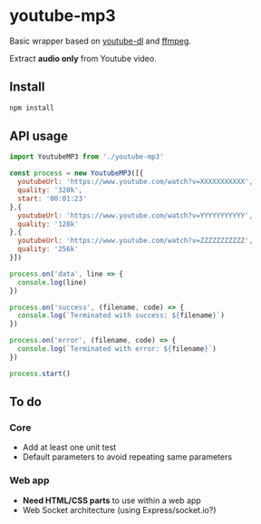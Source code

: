 # youtube-mp3

Basic wrapper based on [youtube-dl](https://github.com/rg3/youtube-dl/) and [ffmpeg](https://ffmpeg.org/).

Extract **audio only** from Youtube video.

## Install

```bash
npm install
```

## API usage

```javascript
import YoutubeMP3 from './youtube-mp3'

const process = new YoutubeMP3([{
  youtubeUrl: 'https://www.youtube.com/watch?v=XXXXXXXXXXX',
  quality: '320k',
  start: '00:01:23'
},{
  youtubeUrl: 'https://www.youtube.com/watch?v=YYYYYYYYYYY',
  quality: '128k'
},{
  youtubeUrl: 'https://www.youtube.com/watch?v=ZZZZZZZZZZZ',
  quality: '256k'
}])

process.on('data', line => {
  console.log(line)
})

process.on('success', (filename, code) => {
  console.log(`Terminated with success: ${filename}`)
})

process.on('error', (filename, code) => {
  console.log(`Terminated with error: ${filename}`)
})

process.start()
```

## To do

### Core

 - Add at least one unit test
 - Default parameters to avoid repeating same parameters

### Web app

 - **Need HTML/CSS parts** to use within a web app
 - Web Socket architecture (using Express/socket.io?)
 
